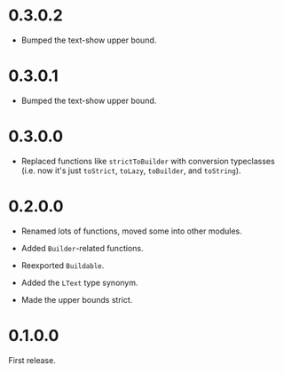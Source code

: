 # 0.3.0.2

* Bumped the text-show upper bound.

# 0.3.0.1

* Bumped the text-show upper bound.

# 0.3.0.0

* Replaced functions like `strictToBuilder` with conversion typeclasses (i.e. now it's just `toStrict`, `toLazy`, `toBuilder`, and `toString`).

# 0.2.0.0

* Renamed lots of functions, moved some into other modules.

* Added `Builder`-related functions.

* Reexported `Buildable`.

* Added the `LText` type synonym.

* Made the upper bounds strict.

# 0.1.0.0

First release.
